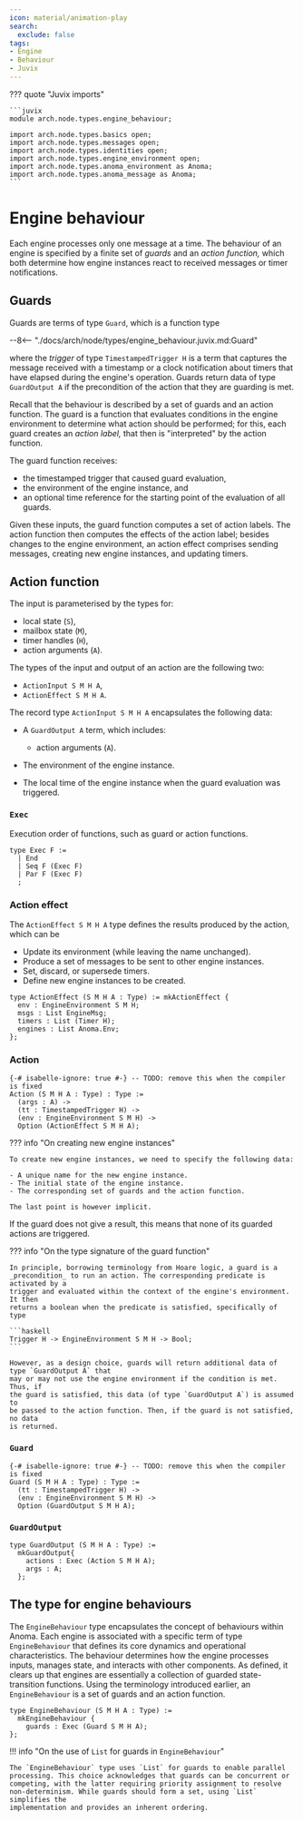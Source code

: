 ```yaml
---
icon: material/animation-play
search:
  exclude: false
tags:
- Engine
- Behaviour
- Juvix
---
```


??? quote "Juvix imports"

    ```juvix
    module arch.node.types.engine_behaviour;

    import arch.node.types.basics open;
    import arch.node.types.messages open;
    import arch.node.types.identities open;
    import arch.node.types.engine_environment open;
    import arch.node.types.anoma_environment as Anoma;
    import arch.node.types.anoma_message as Anoma;
    ```

# Engine behaviour

Each engine processes only one message at a time. The behaviour of an engine is
specified by a finite set of _guards_ and an _action function,_ which both
determine how engine instances react to received messages or timer
notifications.

## Guards

Guards are terms of type `Guard`, which is a function type

--8<-- "./docs/arch/node/types/engine_behaviour.juvix.md:Guard"

where the _trigger_ of type `TimestampedTrigger H` is a term that captures the
message received with a timestamp or a clock notification about timers that have
elapsed during the engine's operation. Guards return data of type `GuardOutput A`
if the precondition of the action that they are guarding is met.

Recall that the behaviour is described by a set of guards and an action
function. The guard is a function that evaluates conditions in the engine
environment to determine what action should be performed;
for this, each guard creates an _action label,_
that then is "interpreted" by the action function.

The guard function receives:

- the timestamped trigger that caused guard evaluation,
- the environment of the engine instance, and
- an optional time reference for the starting point of the evaluation of all guards.

Given these inputs, the guard function computes a set of action labels.
The action function then computes the effects of the action label;
besides changes to the engine environment, an action effect comprises sending
messages, creating new engine instances, and updating timers.

## Action function

The input is parameterised by the types for:

- local state (`S`),
- mailbox state (`M`),
- timer handles (`H`),
- action arguments (`A`).

The types of the input and output of an action are
the following two:

- `ActionInput S M H A`,
- `ActionEffect S M H A`.

The record type `ActionInput S M H A` encapsulates the following data:

- A `GuardOutput A` term, which includes:

    - action arguments (`A`).

- The environment of the engine instance.
- The local time of the engine instance when the guard evaluation was triggered.

### `Exec`

Execution order of functions,
such as guard or action functions.

```juvix
type Exec F :=
  | End
  | Seq F (Exec F)
  | Par F (Exec F)
  ;
```

### Action effect

The `ActionEffect S M H A` type defines the results produced by the action,
which can be

- Update its environment (while leaving the name unchanged).
- Produce a set of messages to be sent to other engine instances.
- Set, discard, or supersede timers.
- Define new engine instances to be created.

<!-- --8<-- [start:ActionEffect] -->
```juvix
type ActionEffect (S M H A : Type) := mkActionEffect {
  env : EngineEnvironment S M H;
  msgs : List EngineMsg;
  timers : List (Timer H);
  engines : List Anoma.Env;
};
```
<!-- --8<-- [end:ActionEffect] -->

### Action

<!-- --8<-- [start:ActionFunction] -->
```juvix
{-# isabelle-ignore: true #-} -- TODO: remove this when the compiler is fixed
Action (S M H A : Type) : Type :=
  (args : A) ->
  (tt : TimestampedTrigger H) ->
  (env : EngineEnvironment S M H) ->
  Option (ActionEffect S M H A);
```
<!-- --8<-- [end:ActionFunction] -->

??? info "On creating new engine instances"

    To create new engine instances, we need to specify the following data:

    - A unique name for the new engine instance.
    - The initial state of the engine instance.
    - The corresponding set of guards and the action function.

    The last point is however implicit.

If the guard does not give a result, this means that none of its guarded actions
are triggered.

??? info "On the type signature of the guard function"

    In principle, borrowing terminology from Hoare logic, a guard is a
    _precondition_ to run an action. The corresponding predicate is activated by a
    trigger and evaluated within the context of the engine's environment. It then
    returns a boolean when the predicate is satisfied, specifically of type

    ```haskell
    Trigger H -> EngineEnvironment S M H -> Bool;
    ```

    However, as a design choice, guards will return additional data of type `GuardOutput A` that
    may or may not use the engine environment if the condition is met. Thus, if
    the guard is satisfied, this data (of type `GuardOutput A`) is assumed to
    be passed to the action function. Then, if the guard is not satisfied, no data
    is returned.

### `Guard`

<!-- --8<-- [start:Guard] -->
```juvix
{-# isabelle-ignore: true #-} -- TODO: remove this when the compiler is fixed
Guard (S M H A : Type) : Type :=
  (tt : TimestampedTrigger H) ->
  (env : EngineEnvironment S M H) ->
  Option (GuardOutput S M H A);
```
<!-- --8<-- [end:Guard] -->

### `GuardOutput`

<!-- --8<-- [start:GuardOutput] -->
```juvix
type GuardOutput (S M H A : Type) :=
  mkGuardOutput{
    actions : Exec (Action S M H A);
    args : A;
  };
```
<!-- --8<-- [end:GuardOutput] -->

## The type for engine behaviours

The `EngineBehaviour` type encapsulates the concept of behaviours within Anoma.
Each engine is associated with a specific term of type `EngineBehaviour` that
defines its core dynamics and operational characteristics. The behaviour
determines how the engine processes inputs, manages state, and interacts with
other components. As defined, it clears up that engines are essentially a
collection of guarded state-transition functions. Using the terminology
introduced earlier, an `EngineBehaviour` is a set of guards and an action function.

<!-- --8<-- [start:EngineBehaviour] -->
```juvix
type EngineBehaviour (S M H A : Type) :=
  mkEngineBehaviour {
    guards : Exec (Guard S M H A);
};
```
<!-- --8<-- [end:EngineBehaviour] -->

!!! info "On the use of `List` for guards in `EngineBehaviour`"

    The `EngineBehaviour` type uses `List` for guards to enable parallel
    processing. This choice acknowledges that guards can be concurrent or
    competing, with the latter requiring priority assignment to resolve
    non-determinism. While guards should form a set, using `List` simplifies the
    implementation and provides an inherent ordering.
